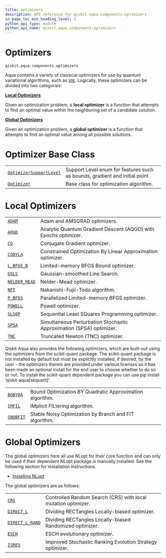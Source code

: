 ```yaml
---
title: optimizers
description: API reference for qiskit.aqua.components.optimizers
in_page_toc_min_heading_level: 1
python_api_type: module
python_api_name: qiskit.aqua.components.optimizers
---
```


<span id="module-qiskit.aqua.components.optimizers" />

<span id="qiskit-aqua-components-optimizers" />

# Optimizers

<span id="module-qiskit.aqua.components.optimizers" />

`qiskit.aqua.components.optimizers`

Aqua contains a variety of classical optimizers for use by quantum variational algorithms, such as [`VQE`](qiskit.aqua.algorithms.VQE "qiskit.aqua.algorithms.VQE"). Logically, these optimizers can be divided into two categories:

**[Local Optimizers](#local-optimizers)**

Given an optimization problem, a **local optimizer** is a function that attempts to find an optimal value within the neighboring set of a candidate solution.

**[Global Optimizers](#global-optimizers)**

Given an optimization problem, a **global optimizer** is a function that attempts to find an optimal value among all possible solutions.

# Optimizer Base Class

|                                                                                                                                              |                                                                            |
| -------------------------------------------------------------------------------------------------------------------------------------------- | -------------------------------------------------------------------------- |
| [`OptimizerSupportLevel`](qiskit.aqua.components.optimizers.OptimizerSupportLevel "qiskit.aqua.components.optimizers.OptimizerSupportLevel") | Support Level enum for features such as bounds, gradient and initial point |
| [`Optimizer`](qiskit.aqua.components.optimizers.Optimizer "qiskit.aqua.components.optimizers.Optimizer")                                     | Base class for optimization algorithm.                                     |

# Local Optimizers

|                                                                                                                |                                                                      |
| -------------------------------------------------------------------------------------------------------------- | -------------------------------------------------------------------- |
| [`ADAM`](qiskit.aqua.components.optimizers.ADAM "qiskit.aqua.components.optimizers.ADAM")                      | Adam and AMSGRAD optimizers.                                         |
| [`AQGD`](qiskit.aqua.components.optimizers.AQGD "qiskit.aqua.components.optimizers.AQGD")                      | Analytic Quantum Gradient Descent (AQGD) with Epochs optimizer.      |
| [`CG`](qiskit.aqua.components.optimizers.CG "qiskit.aqua.components.optimizers.CG")                            | Conjugate Gradient optimizer.                                        |
| [`COBYLA`](qiskit.aqua.components.optimizers.COBYLA "qiskit.aqua.components.optimizers.COBYLA")                | Constrained Optimization By Linear Approximation optimizer.          |
| [`L_BFGS_B`](qiskit.aqua.components.optimizers.L_BFGS_B "qiskit.aqua.components.optimizers.L_BFGS_B")          | Limited-memory BFGS Bound optimizer.                                 |
| [`GSLS`](qiskit.aqua.components.optimizers.GSLS "qiskit.aqua.components.optimizers.GSLS")                      | Gaussian-smoothed Line Search.                                       |
| [`NELDER_MEAD`](qiskit.aqua.components.optimizers.NELDER_MEAD "qiskit.aqua.components.optimizers.NELDER_MEAD") | Nelder-Mead optimizer.                                               |
| [`NFT`](qiskit.aqua.components.optimizers.NFT "qiskit.aqua.components.optimizers.NFT")                         | Nakanishi-Fujii-Todo algorithm.                                      |
| [`P_BFGS`](qiskit.aqua.components.optimizers.P_BFGS "qiskit.aqua.components.optimizers.P_BFGS")                | Parallelized Limited-memory BFGS optimizer.                          |
| [`POWELL`](qiskit.aqua.components.optimizers.POWELL "qiskit.aqua.components.optimizers.POWELL")                | Powell optimizer.                                                    |
| [`SLSQP`](qiskit.aqua.components.optimizers.SLSQP "qiskit.aqua.components.optimizers.SLSQP")                   | Sequential Least SQuares Programming optimizer.                      |
| [`SPSA`](qiskit.aqua.components.optimizers.SPSA "qiskit.aqua.components.optimizers.SPSA")                      | Simultaneous Perturbation Stochastic Approximation (SPSA) optimizer. |
| [`TNC`](qiskit.aqua.components.optimizers.TNC "qiskit.aqua.components.optimizers.TNC")                         | Truncated Newton (TNC) optimizer.                                    |

Qiskit Aqua also provides the following optimizers, which are built-out using the optimizers from the scikit-quant package. The scikit-quant package is not installed by default but must be explicitly installed, if desired, by the user - the optimizers therein are provided under various licenses so it has been made an optional install for the end user to choose whether to do so or not. To install the scikit-quant dependent package you can use pip install ‘qiskit-aqua\[skquant]’.

|                                                                                                    |                                                          |
| -------------------------------------------------------------------------------------------------- | -------------------------------------------------------- |
| [`BOBYQA`](qiskit.aqua.components.optimizers.BOBYQA "qiskit.aqua.components.optimizers.BOBYQA")    | Bound Optimization BY Quadratic Approximation algorithm. |
| [`IMFIL`](qiskit.aqua.components.optimizers.IMFIL "qiskit.aqua.components.optimizers.IMFIL")       | IMplicit FILtering algorithm.                            |
| [`SNOBFIT`](qiskit.aqua.components.optimizers.SNOBFIT "qiskit.aqua.components.optimizers.SNOBFIT") | Stable Noisy Optimization by Branch and FIT algorithm.   |

# Global Optimizers

The global optimizers here all use NLopt for their core function and can only be used if their dependent NLopt package is manually installed. See the following section for installation instructions.

*   [Installing NLopt](qiskit.aqua.components.optimizers.nlopts)

The global optimizers are as follows:

|                                                                                                                      |                                                               |
| -------------------------------------------------------------------------------------------------------------------- | ------------------------------------------------------------- |
| [`CRS`](qiskit.aqua.components.optimizers.CRS "qiskit.aqua.components.optimizers.CRS")                               | Controlled Random Search (CRS) with local mutation optimizer. |
| [`DIRECT_L`](qiskit.aqua.components.optimizers.DIRECT_L "qiskit.aqua.components.optimizers.DIRECT_L")                | DIviding RECTangles Locally-biased optimizer.                 |
| [`DIRECT_L_RAND`](qiskit.aqua.components.optimizers.DIRECT_L_RAND "qiskit.aqua.components.optimizers.DIRECT_L_RAND") | DIviding RECTangles Locally-biased Randomized optimizer.      |
| [`ESCH`](qiskit.aqua.components.optimizers.ESCH "qiskit.aqua.components.optimizers.ESCH")                            | ESCH evolutionary optimizer.                                  |
| [`ISRES`](qiskit.aqua.components.optimizers.ISRES "qiskit.aqua.components.optimizers.ISRES")                         | Improved Stochastic Ranking Evolution Strategy optimizer.     |

